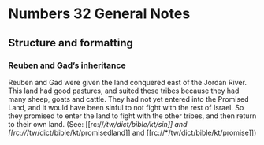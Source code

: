 # Numbers 32 General Notes
## Structure and formatting

### Reuben and Gad’s inheritance

Reuben and Gad were given the land conquered east of the Jordan River. This land had good pastures, and suited these tribes because they had many sheep, goats and cattle. They had not yet entered into the Promised Land, and it would have been sinful to not fight with the rest of Israel. So they promised to enter the land to fight with the other tribes, and then return to their own land. (See: [[rc://*/tw/dict/bible/kt/sin]] and [[rc://*/tw/dict/bible/kt/promisedland]] and [[rc://*/tw/dict/bible/kt/promise]])